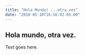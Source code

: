```yaml
---
title: "Hola Mundo! ...otra vez"
date: "2018-05-10T16:56:02-05:00"
---
```


## Hola mundo, otra vez.


Text goes here.

